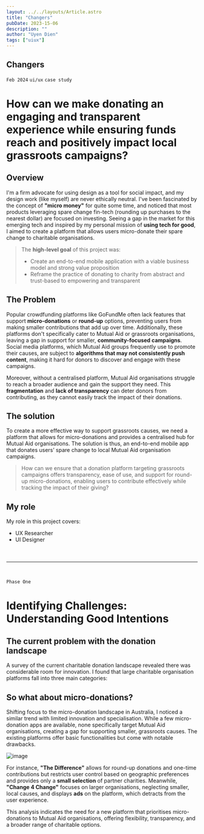 ```yaml
---
layout: ../../layouts/Article.astro
title: "Changers"
pubDate: 2023-15-06
description: ""
author: "Uyen Dien"
tags: ["uiux"]
---
```


## Changers

`Feb 2024`
`ui/ux`
`case study`

<!-- ![image](/assets/freebites/freebites-main.png) -->

# How can we make donating an engaging and transparent experience while ensuring funds reach and positively impact local grassroots campaigns?

## Overview

I'm a firm advocate for using design as a tool for social impact, and my design work (like myself) are never ethically neutral. I've been fascinated by the concept of **"micro money"** for quite some time, and noticed that most products leveraging spare change fin-tech (rounding up purchases to the nearest dollar) are focused on investing. Seeing a gap in the market for this emerging tech and inspired by my personal mission of **using tech for good**, I aimed to create a platform that allows users micro-donate their spare change to charitable organisations.

> The **high-level goal** of this project was:
>- Create an end-to-end mobile application with a viable business model and strong value proposition
>- Reframe the practice of donating to charity from abstract and trust-based to empowering and transparent

## The Problem
Popular crowdfunding platforms like GoFundMe often lack features that support **micro-donations** or **round-up** options, preventing users from making smaller contributions that add up over time. Additionally, these platforms don't specifically cater to Mutual Aid or grassroots organisations, leaving a gap in support for smaller, **community-focused campaigns**. Social media platforms, which Mutual Aid groups frequently use to promote their causes, are subject to **algorithms that may not consistently push content**, making it hard for donors to discover and engage with these campaigns.

Moreover, without a centralised platform, Mutual Aid organisations struggle to reach a broader audience and gain the support they need. This **fragmentation** and **lack of transparency** can deter donors from contributing, as they cannot easily track the impact of their donations.

## The solution
To create a more effective way to support grassroots causes, we need a platform that allows for micro-donations and provides a centralised hub for Mutual Aid organisations. The solution is thus, an end-to-end mobile app that donates users’ spare change to local Mutual Aid organisation campaigns.

>How can we ensure that a donation platform targeting grassroots campaigns offers transparency, ease of use, and support for round-up micro-donations, enabling users to contribute effectively while tracking the impact of their giving?

## My role

My role in this project covers:
- UX Researcher
- UI Designer

<hr style="
    margin-top: 50px;
    margin-bottom: 45px;">

`Phase One`
# Identifying Challenges: Understanding Good Intentions

## The current problem with the donation landscape
A survey of the current charitable donation landscape revealed there was considerable room for innovation. I found that large charitable organisation platforms fall into three main categories:


## So what about micro-donations?
Shifting focus to the micro-donation landscape in Australia, I noticed a similar trend with limited innovation and specialisation. While a few micro-donation apps are available, none specifically target Mutual Aid organisations, creating a gap for supporting smaller, grassroots causes. The existing platforms offer basic functionalities but come with notable drawbacks.

![image](/assets/changers/changers-1.png)

For instance, **"The Difference"** allows for round-up donations and one-time contributions but restricts user control based on geographic preferences and provides only a **small selection** of partner charities. Meanwhile, **"Change 4 Change"** focuses on larger organisations, neglecting smaller, local causes, and displays **ads** on the platform, which detracts from the user experience.

This analysis indicates the need for a new platform that prioritises micro-donations to Mutual Aid organisations, offering flexibility, transparency, and a broader range of charitable options.








